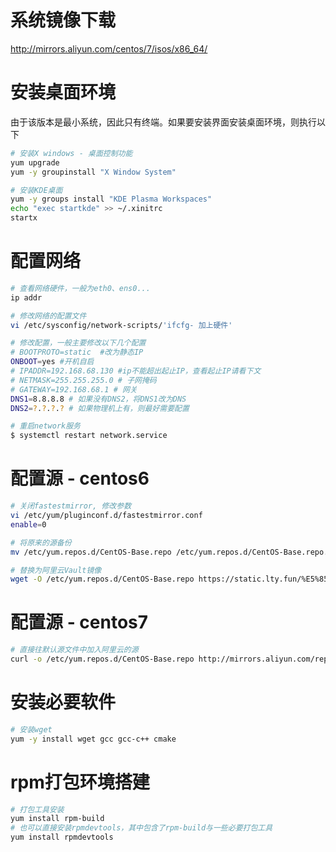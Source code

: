 # 系统镜像下载
http://mirrors.aliyun.com/centos/7/isos/x86_64/

# 安装桌面环境
由于该版本是最小系统，因此只有终端。如果要安装界面安装桌面环境，则执行以下
```sh
# 安装X windows - 桌面控制功能
yum upgrade
yum -y groupinstall "X Window System"

# 安装KDE桌面
yum -y groups install "KDE Plasma Workspaces"
echo "exec startkde" >> ~/.xinitrc
startx
```

# 配置网络
```sh
# 查看网络硬件，一般为eth0、ens0...
ip addr

# 修改网络的配置文件
vi /etc/sysconfig/network-scripts/'ifcfg- 加上硬件'

# 修改配置，一般主要修改以下几个配置
# BOOTPROTO=static  #改为静态IP
ONBOOT=yes #开机自启
# IPADDR=192.168.68.130 #ip不能超出起止IP，查看起止IP请看下文
# NETMASK=255.255.255.0 # 子网掩码
# GATEWAY=192.168.68.1 # 网关
DNS1=8.8.8.8 # 如果没有DNS2，将DNS1改为DNS
DNS2=?.?.?.? # 如果物理机上有，则最好需要配置

# 重启network服务
$ systemctl restart network.service
```

# 配置源 - centos6
```sh
# 关闭fastestmirror, 修改参数
vi /etc/yum/pluginconf.d/fastestmirror.conf
enable=0

# 将原来的源备份
mv /etc/yum.repos.d/CentOS-Base.repo /etc/yum.repos.d/CentOS-Base.repo.bak

# 替换为阿里云Vault镜像
wget -O /etc/yum.repos.d/CentOS-Base.repo https://static.lty.fun/%E5%85%B6%E4%BB%96%E8%B5%84%E6%BA%90/SourcesList/Centos-6-Vault-Aliyun.repo
```

# 配置源 - centos7
```sh
# 直接往默认源文件中加入阿里云的源
curl -o /etc/yum.repos.d/CentOS-Base.repo http://mirrors.aliyun.com/repo/Centos-7.repo
```

# 安装必要软件
```sh
# 安装wget
yum -y install wget gcc gcc-c++ cmake
```

# rpm打包环境搭建
```sh
# 打包工具安装
yum install rpm-build
# 也可以直接安装rpmdevtools，其中包含了rpm-build与一些必要打包工具
yum install rpmdevtools
```